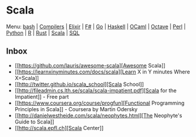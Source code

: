 # Scala


Menu: [bash](bash.md) | [Compilers](compilers.ms) | [Elixir](elixir.md) |  [F#](fsharp.ms) | [Go](go.md) | [Haskell](haskell.md) | [OCaml](ocaml.md) | [Octave](octave.md) | [Perl](perl.org) | [Python](python.md) | [R](r.md) | [Rust](rust.md) | [Scala](scala.md)  | [SQL](sql.md)

## Inbox

+ [[https://github.com/lauris/awesome-scala][Awesome Scala]]
+ [[https://learnxinyminutes.com/docs/scala][Learn X in Y minutes Where X=Scala]]
+ [[http://twitter.github.io/scala_school][Scala School]]
+ [[http://fileadmin.cs.lth.se/scala/scala-impatient.pdf][Scala for the Impatient]] - Free part
+ [[https://www.coursera.org/course/progfun][Functional Programming Principles in Scala]] - Coursera by Martin Odersky
+ [[http://danielwestheide.com/scala/neophytes.html][The Neophyte's Guide to Scala]]
+ [[http://scala.epfl.ch][Scala Center]]

